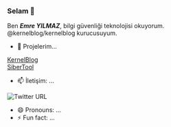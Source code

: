 ### Selam 👋

Ben ***Emre YILMAZ***, bilgi güvenliği teknolojisi okuyorum. @kernelblog/kernelblog kurucusuyum.

- 🔭 Projelerim...

[KernelBlog](http://kernelblog.org) <br>
[SiberTool](https://sibertool.com)

- 📫 İletişim: ... 

![Twitter URL](https://img.shields.io/twitter/url?label=Twitter&style=social&url=https%3A%2F%2Ftwitter.com%2Fs0lidnight) <br>


- 😄 Pronouns: ...
- ⚡ Fun fact: ...

